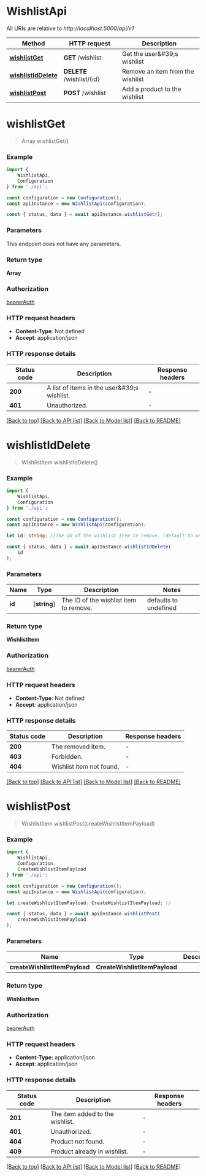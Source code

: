 # WishlistApi

All URIs are relative to *http://localhost:5000/api/v1*

|Method | HTTP request | Description|
|------------- | ------------- | -------------|
|[**wishlistGet**](#wishlistget) | **GET** /wishlist | Get the user\&#39;s wishlist|
|[**wishlistIdDelete**](#wishlistiddelete) | **DELETE** /wishlist/{id} | Remove an item from the wishlist|
|[**wishlistPost**](#wishlistpost) | **POST** /wishlist | Add a product to the wishlist|

# **wishlistGet**
> Array<WishlistItemWithRelations> wishlistGet()


### Example

```typescript
import {
    WishlistApi,
    Configuration
} from './api';

const configuration = new Configuration();
const apiInstance = new WishlistApi(configuration);

const { status, data } = await apiInstance.wishlistGet();
```

### Parameters
This endpoint does not have any parameters.


### Return type

**Array<WishlistItemWithRelations>**

### Authorization

[bearerAuth](../README.md#bearerAuth)

### HTTP request headers

 - **Content-Type**: Not defined
 - **Accept**: application/json


### HTTP response details
| Status code | Description | Response headers |
|-------------|-------------|------------------|
|**200** | A list of items in the user\&#39;s wishlist. |  -  |
|**401** | Unauthorized. |  -  |

[[Back to top]](#) [[Back to API list]](../README.md#documentation-for-api-endpoints) [[Back to Model list]](../README.md#documentation-for-models) [[Back to README]](../README.md)

# **wishlistIdDelete**
> WishlistItem wishlistIdDelete()


### Example

```typescript
import {
    WishlistApi,
    Configuration
} from './api';

const configuration = new Configuration();
const apiInstance = new WishlistApi(configuration);

let id: string; //The ID of the wishlist item to remove. (default to undefined)

const { status, data } = await apiInstance.wishlistIdDelete(
    id
);
```

### Parameters

|Name | Type | Description  | Notes|
|------------- | ------------- | ------------- | -------------|
| **id** | [**string**] | The ID of the wishlist item to remove. | defaults to undefined|


### Return type

**WishlistItem**

### Authorization

[bearerAuth](../README.md#bearerAuth)

### HTTP request headers

 - **Content-Type**: Not defined
 - **Accept**: application/json


### HTTP response details
| Status code | Description | Response headers |
|-------------|-------------|------------------|
|**200** | The removed item. |  -  |
|**403** | Forbidden. |  -  |
|**404** | Wishlist item not found. |  -  |

[[Back to top]](#) [[Back to API list]](../README.md#documentation-for-api-endpoints) [[Back to Model list]](../README.md#documentation-for-models) [[Back to README]](../README.md)

# **wishlistPost**
> WishlistItem wishlistPost(createWishlistItemPayload)


### Example

```typescript
import {
    WishlistApi,
    Configuration,
    CreateWishlistItemPayload
} from './api';

const configuration = new Configuration();
const apiInstance = new WishlistApi(configuration);

let createWishlistItemPayload: CreateWishlistItemPayload; //

const { status, data } = await apiInstance.wishlistPost(
    createWishlistItemPayload
);
```

### Parameters

|Name | Type | Description  | Notes|
|------------- | ------------- | ------------- | -------------|
| **createWishlistItemPayload** | **CreateWishlistItemPayload**|  | |


### Return type

**WishlistItem**

### Authorization

[bearerAuth](../README.md#bearerAuth)

### HTTP request headers

 - **Content-Type**: application/json
 - **Accept**: application/json


### HTTP response details
| Status code | Description | Response headers |
|-------------|-------------|------------------|
|**201** | The item added to the wishlist. |  -  |
|**401** | Unauthorized. |  -  |
|**404** | Product not found. |  -  |
|**409** | Product already in wishlist. |  -  |

[[Back to top]](#) [[Back to API list]](../README.md#documentation-for-api-endpoints) [[Back to Model list]](../README.md#documentation-for-models) [[Back to README]](../README.md)

